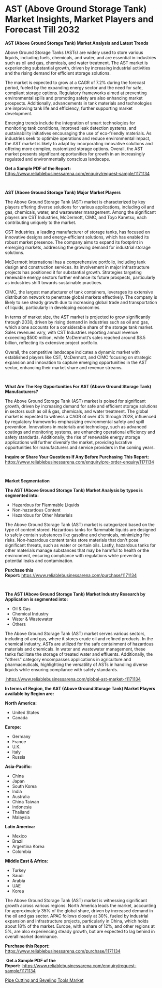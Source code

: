 <p><h1>AST (Above Ground Storage Tank) Market Insights, Market Players and Forecast Till 2032</h1></p><p><strong>AST (Above Ground Storage Tank) Market Analysis and Latest Trends</strong></p>
<p><p>Above Ground Storage Tanks (ASTs) are widely used to store various liquids, including fuels, chemicals, and water, and are essential in industries such as oil and gas, chemicals, and water treatment. The AST market is experiencing substantial growth, driven by increasing industrial activities and the rising demand for efficient storage solutions.</p><p>The market is expected to grow at a CAGR of 7.2% during the forecast period, fueled by the expanding energy sector and the need for safe, compliant storage options. Regulatory frameworks aimed at preventing environmental spills and promoting safety are also enhancing market prospects. Additionally, advancements in tank materials and technologies are improving tank life and efficiency, further supporting market development.</p><p>Emerging trends include the integration of smart technologies for monitoring tank conditions, improved leak detection systems, and sustainability initiatives encouraging the use of eco-friendly materials. As industries seek to optimize operations and reduce environmental impact, the AST market is likely to adapt by incorporating innovative solutions and offering more complex, customized storage options. Overall, the AST market presents significant opportunities for growth in an increasingly regulated and environmentally conscious landscape.</p></p>
<p><strong>Get a Sample PDF of the Report:&nbsp;</strong> <a href="https://www.reliablebusinessarena.com/enquiry/request-sample/1171134?utm_campaign=1789&utm_medium=2&utm_source=Github&utm_content=ia&utm_term=02032025&utm_id=ast-above-ground-storage-tank">https://www.reliablebusinessarena.com/enquiry/request-sample/1171134</a></p>
<p>&nbsp;</p>
<p><strong>AST (Above Ground Storage Tank) Major Market Players</strong></p>
<p><p>The Above Ground Storage Tank (AST) market is characterized by key players offering diverse solutions for various applications, including oil and gas, chemicals, water, and wastewater management. Among the significant players are CST Industries, McDermott, CIMC, and Toyo Kanetsu, each contributing uniquely to the market.</p><p>CST Industries, a leading manufacturer of storage tanks, has focused on innovative designs and energy-efficient solutions, which has enabled its robust market presence. The company aims to expand its footprint in emerging markets, addressing the growing demand for industrial storage solutions.</p><p>McDermott International has a comprehensive portfolio, including tank design and construction services. Its involvement in major infrastructure projects has positioned it for substantial growth. Strategies targeting renewable energy sectors further enhance its future prospects, particularly as industries shift towards sustainable practices.</p><p>CIMC, the largest manufacturer of tank containers, leverages its extensive distribution network to penetrate global markets effectively. The company is likely to see steady growth due to increasing global trade and transportation of liquids, particularly in developing economies.</p><p>In terms of market size, the AST market is projected to grow significantly through 2030, driven by rising demand in industries such as oil and gas, which alone accounts for a considerable share of the storage tank market. Sales revenues vary, with CST Industries reporting annual revenue exceeding $500 million, while McDermott’s sales reached around $8.5 billion, reflecting its extensive project portfolio.</p><p>Overall, the competitive landscape indicates a dynamic market with established players like CST, McDermott, and CIMC focusing on strategic expansion and innovation to capture emerging opportunities in the AST sector, enhancing their market share and revenue streams.</p></p>
<p>&nbsp;</p>
<p><strong>What Are The Key Opportunities For AST (Above Ground Storage Tank) Manufacturers?</strong></p>
<p><p>The Above Ground Storage Tank (AST) market is poised for significant growth, driven by increasing demand for safe and efficient storage solutions in sectors such as oil & gas, chemicals, and water treatment. The global market is expected to witness a CAGR of over 4% through 2028, influenced by regulatory frameworks emphasizing environmental safety and spill prevention. Innovations in materials and technology, such as advanced coatings and monitoring systems, are enhancing operational efficiency and safety standards. Additionally, the rise of renewable energy storage applications will further diversify the market, providing lucrative opportunities for manufacturers and service providers in the coming years.</p></p>
<p><strong>Inquire or Share Your Questions If Any Before Purchasing This Report:</strong> <a href="https://www.reliablebusinessarena.com/enquiry/pre-order-enquiry/1171134?utm_campaign=1789&utm_medium=2&utm_source=Github&utm_content=ia&utm_term=02032025&utm_id=ast-above-ground-storage-tank">https://www.reliablebusinessarena.com/enquiry/pre-order-enquiry/1171134</a></p>
<p>&nbsp;</p>
<p><strong>Market Segmentation</strong></p>
<p><strong>The AST (Above Ground Storage Tank) Market Analysis by types is segmented into:</strong></p>
<p><ul><li>Hazardous for Flammable Liquids</li><li>Non-hazardous Content</li><li>Hazardous for Other Materials</li></ul></p>
<p><p>The Above Ground Storage Tank (AST) market is categorized based on the type of content stored. Hazardous tanks for flammable liquids are designed to safely contain substances like gasoline and chemicals, minimizing fire risks. Non-hazardous content tanks store materials that don't pose significant threats, such as water or certain oils. Lastly, hazardous tanks for other materials manage substances that may be harmful to health or the environment, ensuring compliance with regulations while preventing potential leaks and contamination.</p></p>
<p><strong>Purchase this Report:&nbsp;</strong><a href="https://www.reliablebusinessarena.com/purchase/1171134?utm_campaign=1789&utm_medium=2&utm_source=Github&utm_content=ia&utm_term=02032025&utm_id=ast-above-ground-storage-tank">https://www.reliablebusinessarena.com/purchase/1171134</a></p>
<p>&nbsp;</p>
<p><strong>The AST (Above Ground Storage Tank) Market Industry Research by Application is segmented into:</strong></p>
<p><ul><li>Oil & Gas</li><li>Chemical Industry</li><li>Water & Wastewater</li><li>Others</li></ul></p>
<p><p>The Above Ground Storage Tank (AST) market serves various sectors, including oil and gas, where it stores crude oil and refined products. In the chemical industry, ASTs are utilized for the safe containment of hazardous materials and chemicals. In water and wastewater management, these tanks facilitate the storage of treated water and effluents. Additionally, the "others" category encompasses applications in agriculture and pharmaceuticals, highlighting the versatility of ASTs in handling diverse liquids while ensuring compliance with safety standards.</p></p>
<p><a href="https://www.reliablebusinessarena.com/global-ast-market-r1171134?utm_campaign=1789&utm_medium=2&utm_source=Github&utm_content=ia&utm_term=02032025&utm_id=ast-above-ground-storage-tank">&nbsp;https://www.reliablebusinessarena.com/global-ast-market-r1171134</a></p>
<p><strong>In terms of Region, the AST (Above Ground Storage Tank) Market Players available by Region are:</strong></p>
<p>
    <p> <strong> North America: </strong>
        <ul>
            <li>United States</li>
            <li>Canada</li>
        </ul>
        </p> 
    <p> <strong> Europe: </strong>
        <ul>
            <li>Germany</li>
            <li>France</li>
            <li>U.K.</li>
            <li>Italy</li>
            <li>Russia</li>
        </ul>
        </p> 
    <p> <strong> Asia-Pacific: </strong>
        <ul>
            <li>China</li>
            <li>Japan</li>
            <li>South Korea</li>
            <li>India</li>
            <li>Australia</li>
            <li>China Taiwan</li>
            <li>Indonesia</li>
            <li>Thailand</li>
            <li>Malaysia</li>
        </ul>
        </p> 
    <p> <strong> Latin America: </strong>
        <ul>
            <li>Mexico</li>
            <li>Brazil</li>
            <li>Argentina Korea</li>
            <li>Colombia</li>
        </ul>
        </p> 
    <p> <strong> Middle East & Africa: </strong>
        <ul>
            <li>Turkey</li>
            <li>Saudi</li>
            <li>Arabia</li>
            <li>UAE</li>
            <li>Korea</li>
        </ul>
    </p>
    </p>
<p><p>The Above Ground Storage Tank (AST) market is witnessing significant growth across various regions. North America leads the market, accounting for approximately 35% of the global share, driven by increased demand in the oil and gas sector. APAC follows closely at 30%, fueled by industrial expansion and infrastructure projects, particularly in China, which holds about 18% of the market. Europe, with a share of 12%, and other regions at 5%, are also experiencing steady growth, but are expected to lag behind in overall market dominance.</p></p>
<p><strong>Purchase this Report: </strong><a href="https://www.reliablebusinessarena.com/purchase/1171134?utm_campaign=1789&utm_medium=2&utm_source=Github&utm_content=ia&utm_term=02032025&utm_id=ast-above-ground-storage-tank">https://www.reliablebusinessarena.com/purchase/1171134</a></p>
<p>&nbsp;<strong>Get a Sample PDF of the Report:&nbsp;&nbsp;</strong><a href="https://www.reliablebusinessarena.com/enquiry/request-sample/1171134?utm_campaign=1789&utm_medium=2&utm_source=Github&utm_content=ia&utm_term=02032025&utm_id=ast-above-ground-storage-tank">https://www.reliablebusinessarena.com/enquiry/request-sample/1171134</a></p>
<p><strong></strong></p>
<p><p><a href="https://github.com/marlanamarvn/Market-Research-Report-List-1/blob/main/pipe-cutting-and-beveling-tools-market.md?utm_campaign=1789&utm_medium=2&utm_source=Github&utm_content=ia&utm_term=02032025&utm_id=ast-above-ground-storage-tank">Pipe Cutting and Beveling Tools Market</a></p></p>